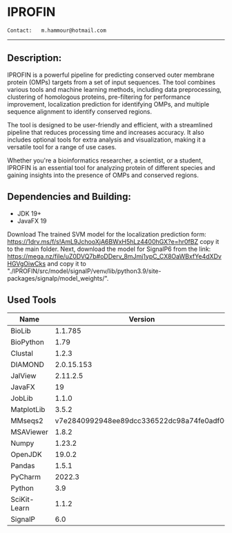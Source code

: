 # IPROFIN

`Contact:   m.hammour@hotmail.com`

---

## **Description**:

IPROFIN is a powerful pipeline for predicting conserved outer membrane protein (OMPs) targets from a set of input sequences.
The tool combines various tools and machine learning methods, including data preprocessing, clustering of homologous proteins, pre-filtering for performance improvement, localization prediction for identifying OMPs, and multiple sequence alignment to identify conserved regions.

The tool is designed to be user-friendly and efficient, with a streamlined pipeline that reduces processing time and increases accuracy. It also includes optional tools for extra analysis and visualization, making it a versatile tool for a range of use cases.

Whether you're a bioinformatics researcher, a scientist, or a student, IPROFIN is an essential tool for analyzing protein of different species and gaining insights into the presence of OMPs and conserved regions.

## **Dependencies and Building**:

- JDK 19+
- JavaFX 19

Download The trained SVM model for the localization prediction form:  
https://1drv.ms/f/s!AmL9JchooXjA6BWxH5hLz4400hGX?e=hr0fBZ 
copy it to the main folder. 
Next, download the model for SignalP6 from the link: https://mega.nz/file/uZ0DVQ7b#oDDerv_8mJmj1ypC_CX8OaWBxfYe4dXDvHGVgOiwCks
and copy it to "./IPROFIN/src/model/signalP/venv/lib/python3.9/site-packages/signalp/model_weights/".


## Used Tools

| Name         | Version       |
|--------------|---------------|
| BioLib       | 1.1.785       |
| BioPython    | 1.79          |
| Clustal      | 1.2.3         |
| DIAMOND      | 2.0.15.153    |
| JalView      | 2.11.2.5      |
| JavaFX       | 19            |
| JobLib       | 1.1.0         |
| MatplotLib   | 3.5.2         |
| MMseqs2      | v7e2840992948ee89dcc336522dc98a74fe0adf00 |
| MSAViewer    | 1.8.2         |
| Numpy        | 1.23.2        |
| OpenJDK      | 19.0.2        |
| Pandas       | 1.5.1         |
| PyCharm      | 2022.3        |
| Python       | 3.9           |
| SciKit-Learn | 1.1.2         |
| SignalP      | 6.0           |
